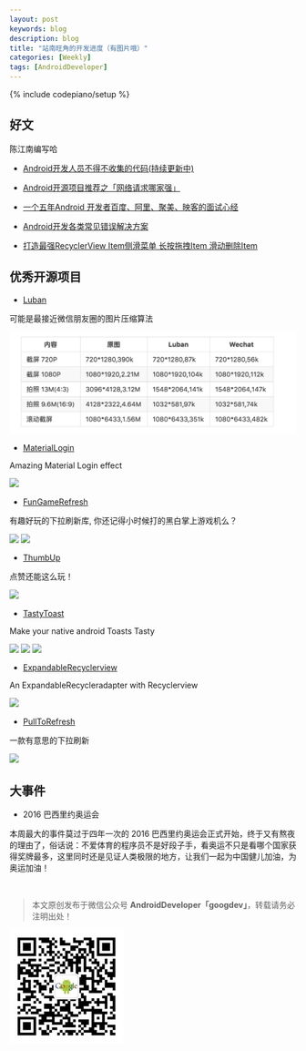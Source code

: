```yaml
---
layout: post
keywords: blog
description: blog
title: "站南旺角的开发进度（有图片哦）"
categories: [Weekly]
tags: [AndroidDeveloper]
---
```

{% include codepiano/setup %}

## 好文

陈江南编写哈

- [Android开发人员不得不收集的代码(持续更新中)](http://www.jianshu.com/p/72494773aace)

- [Android开源项目推荐之「网络请求哪家强」](http://stormzhang.com/opensource/2016/08/05/android-open-source-project-recommend2/)

- [一个五年Android 开发者百度、阿里、聚美、映客的面试心经](http://www.diycode.cc/topics/165)

- [Android开发各类常见错误解决方案](http://www.jianshu.com/p/c5db81cbc438)

- [打造最强RecyclerView Item侧滑菜单 长按拖拽Item 滑动删除Item](http://blog.csdn.net/yanzhenjie1003/article/details/52115566)

## 优秀开源项目

- [Luban](https://github.com/Curzibn/Luban)

可能是最接近微信朋友圈的图片压缩算法

<img src="/image/pic_zip.png" />

- [MaterialLogin](https://github.com/fanrunqi/MaterialLogin)

Amazing Material Login effect

![](https://raw.githubusercontent.com/fanrunqi/MaterialLogin/master/screenshots/this.gif)

- [FunGameRefresh](https://github.com/Hitomis/FunGameRefresh)

有趣好玩的下拉刷新库, 你还记得小时候打的黑白掌上游戏机么？

![](https://github.com/Hitomis/FunGameRefresh/raw/master/preview/HitBlock.gif)
![](https://github.com/Hitomis/FunGameRefresh/raw/master/preview/BattleCity.gif)

- [ThumbUp](https://github.com/ldoublem/ThumbUp)

点赞还能这么玩！

![](https://github.com/ldoublem/ThumbUp/raw/master/screenShot/shot.gif)

- [TastyToast](https://github.com/yadav-rahul/TastyToast)

Make your native android Toasts Tasty

![](https://github.com/yadav-rahul/TastyToast/raw/lib/static/success.gif)
![](https://github.com/yadav-rahul/TastyToast/raw/lib/static/warning.gif)
![](https://github.com/yadav-rahul/TastyToast/raw/lib/static/error.gif)

- [ExpandableRecyclerview](https://github.com/zaihuishou/ExpandableRecyclerview)

An ExpandableRecycleradapter with Recyclerview

![](https://github.com/zaihuishou/ExpandableRecyclerview/raw/master/sample-screen.gif)

- [PullToRefresh](https://github.com/lubeast/PullToRefresh)

一款有意思的下拉刷新

![](https://camo.githubusercontent.com/f390437ba548be66a9e4c91389e5587000533c24/68747470733a2f2f7261772e6769746875622e636f6d2f6c7562656173742f50756c6c4c61756e6368526f636b65742f6d61737465722f73637265656e73686f74732f726f636b65742e676966)

## 大事件

- 2016 巴西里约奥运会

本周最大的事件莫过于四年一次的 2016 巴西里约奥运会正式开始，终于又有熬夜的理由了，俗话说：不爱体育的程序员不是好段子手，看奥运不只是看哪个国家获得奖牌最多，这里同时还是见证人类极限的地方，让我们一起为中国健儿加油，为奥运加油！

<br />

> 本文原创发布于微信公众号 **AndroidDeveloper「googdev」**，转载请务必注明出处！

![图片描述](/image/weixinpublic.jpg)


